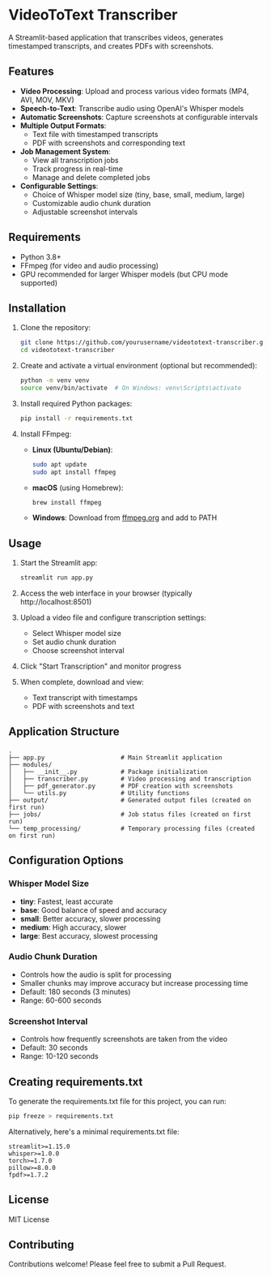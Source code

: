 # VideoToText Transcriber

A Streamlit-based application that transcribes videos, generates timestamped transcripts, and creates PDFs with screenshots.

## Features

- **Video Processing**: Upload and process various video formats (MP4, AVI, MOV, MKV)
- **Speech-to-Text**: Transcribe audio using OpenAI's Whisper models
- **Automatic Screenshots**: Capture screenshots at configurable intervals
- **Multiple Output Formats**: 
  - Text file with timestamped transcripts
  - PDF with screenshots and corresponding text
- **Job Management System**:
  - View all transcription jobs
  - Track progress in real-time
  - Manage and delete completed jobs
- **Configurable Settings**:
  - Choice of Whisper model size (tiny, base, small, medium, large)
  - Customizable audio chunk duration
  - Adjustable screenshot intervals

## Requirements

- Python 3.8+
- FFmpeg (for video and audio processing)
- GPU recommended for larger Whisper models (but CPU mode supported)

## Installation

1. Clone the repository:
   ```bash
   git clone https://github.com/yourusername/videototext-transcriber.git
   cd videototext-transcriber
   ```

2. Create and activate a virtual environment (optional but recommended):
   ```bash
   python -m venv venv
   source venv/bin/activate  # On Windows: venv\Scripts\activate
   ```

3. Install required Python packages:
   ```bash
   pip install -r requirements.txt
   ```

4. Install FFmpeg:
   - **Linux (Ubuntu/Debian)**:
     ```bash
     sudo apt update
     sudo apt install ffmpeg
     ```
   - **macOS** (using Homebrew):
     ```bash
     brew install ffmpeg
     ```
   - **Windows**: Download from [ffmpeg.org](https://ffmpeg.org/download.html) and add to PATH

## Usage

1. Start the Streamlit app:
   ```bash
   streamlit run app.py
   ```

2. Access the web interface in your browser (typically http://localhost:8501)

3. Upload a video file and configure transcription settings:
   - Select Whisper model size
   - Set audio chunk duration
   - Choose screenshot interval

4. Click "Start Transcription" and monitor progress

5. When complete, download and view:
   - Text transcript with timestamps
   - PDF with screenshots and text

## Application Structure

```
.
├── app.py                     # Main Streamlit application
├── modules/
│   ├── __init__.py            # Package initialization
│   ├── transcriber.py         # Video processing and transcription
│   ├── pdf_generator.py       # PDF creation with screenshots
│   └── utils.py               # Utility functions
├── output/                    # Generated output files (created on first run)
├── jobs/                      # Job status files (created on first run)
└── temp_processing/           # Temporary processing files (created on first run)
```

## Configuration Options

### Whisper Model Size
- **tiny**: Fastest, least accurate
- **base**: Good balance of speed and accuracy
- **small**: Better accuracy, slower processing
- **medium**: High accuracy, slower
- **large**: Best accuracy, slowest processing

### Audio Chunk Duration
- Controls how the audio is split for processing
- Smaller chunks may improve accuracy but increase processing time
- Default: 180 seconds (3 minutes)
- Range: 60-600 seconds

### Screenshot Interval
- Controls how frequently screenshots are taken from the video
- Default: 30 seconds
- Range: 10-120 seconds

## Creating requirements.txt

To generate the requirements.txt file for this project, you can run:

```bash
pip freeze > requirements.txt
```

Alternatively, here's a minimal requirements.txt file:

```
streamlit>=1.15.0
whisper>=1.0.0
torch>=1.7.0
pillow>=8.0.0
fpdf>=1.7.2
```

## License

MIT License

## Contributing

Contributions welcome! Please feel free to submit a Pull Request.